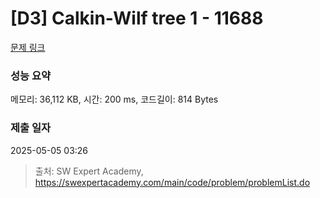 # [D3] Calkin-Wilf tree 1 - 11688 

[문제 링크](https://swexpertacademy.com/main/code/problem/problemDetail.do?contestProbId=AXgZSOn6ApIDFASW) 

### 성능 요약

메모리: 36,112 KB, 시간: 200 ms, 코드길이: 814 Bytes

### 제출 일자

2025-05-05 03:26



> 출처: SW Expert Academy, https://swexpertacademy.com/main/code/problem/problemList.do